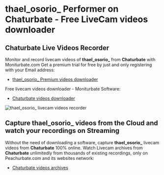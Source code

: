 # thael_osorio_ Performer on Chaturbate - Free LiveCam videos downloader

## Chaturbate Live Videos Recorder

Monitor and record livecam videos of **thael_osorio_** from **Chaturbate** with Moniturbate.com
Get a premium trial for free by just and only registering with your Email address:
* [thael_osorio_ Premium videos downloader](https://moniturbate.com/request-demo-licence-key.html)

Free livecam videos downloader - Moniturbate Software:
* [Chaturbate videos downloader](https://moniturbate.com/moniturbate-download-software.html)

![thael_osorio_ livecam videos recorder](https://peachurnet.com/templates/moniturbate-software.png)


## Capture thael_osorio_ videos from the Cloud and watch your recordings on Streaming

Without the need of downloading a software, capture **thael_osorio_** livecam videos from **Chaturbate** 100% online.
Watch Livecam archives from **Chaturbate** unlimitedly from thousands of existing recordings, only on Peachurbate.com and its websites network:
* [Chaturbate videos archives](https://peachurnet.com/)